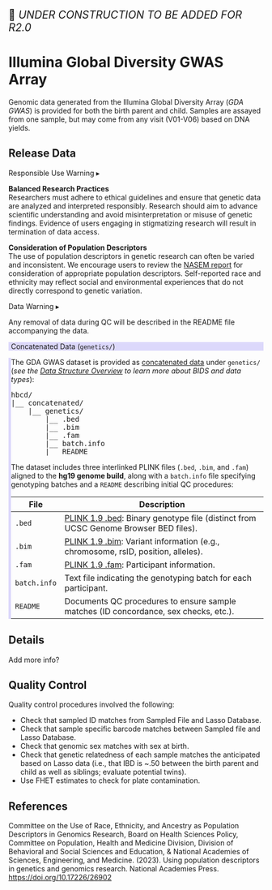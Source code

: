 <p style="font-size: 1.5em;">🚧 <i>UNDER CONSTRUCTION TO BE ADDED FOR R2.0</i></p>

# Illumina Global Diversity GWAS Array 

Genomic data generated from the Illumina Global Diversity Array (*GDA GWAS*) is provided for both the birth parent and child. Samples are assayed from one sample, but may come from any visit (V01-V06) based on DNA yields.

## Release Data

<div id="alert" class="alert-banner" onclick="toggleCollapse(this)">
  <span class="emoji"><i class="fas fa-exclamation-circle"></i></span>
  <span class="text-with-link">
  <span class="text">Responsible Use Warning</span>
  <a class="anchor-link" href="#alert" title="Copy link">
  <i class="fa-solid fa-link"></i>
  </a>
  </span>
  <span class="arrow">▸</span>
</div>
<div class="alert-collapsible-content">
<p><b>Balanced Research Practices</b><br>
Researchers must adhere to ethical guidelines and ensure that genetic data are analyzed and interpreted responsibly. Research should aim to advance scientific understanding and avoid misinterpretation or misuse of genetic findings. Evidence of users engaging in stigmatizing research will result in termination of data access.</p>
<p><b>Consideration of Population Descriptors</b><br>
The use of population descriptors in genetic research can often be varied and inconsistent. We encourage users to review the <a href="https://doi.org/10.17226/26902">NASEM report</a> for consideration of appropriate population descriptors. Self-reported race and ethnicity may reflect social and environmental experiences that do not directly correspond to genetic variation.</p>
</div>

<div id="warning" class="warning-banner" onclick="toggleCollapse(this)">
  <span class="emoji"><i class="fas fa-exclamation-triangle"></i></span>
  <span class="text-with-link">
  <span class="text">Data Warning</span>
  <a class="anchor-link" href="#warning" title="Copy link">
  <i class="fa-solid fa-link"></i>
  </a>
  </span>
  <span class="arrow">▸</span>
</div>
<div class="warning-collapsible-content">
<p>Any removal of data during QC will be described in the README file accompanying the data.</p> 
</div>

<div id="concat" class="static-banner" style="background-color: #dcd8fb; border-left: 5px solid #dcd8fb;">
  <span class="emoji"><i class="fa fa-folder-tree"></i></span>
  <span class="text-with-link">
  <span class="text">Concatenated Data (<code>genetics/</code>)</span>
  <a class="anchor-link" href="#concat" title="Copy link">
  <i class="fa-solid fa-link"></i>
  </a>
  </span>
</div>
<div class="notification-static-content" style="border-left: 5px solid #dcd8fb;">
<p>The GDA GWAS dataset is provided as <a href="../../../datacuration/file-based-data/#concatenated-data">concatenated data</a> under <code>genetics/</code> (<i>see the <a href="../../../datacuration/overview" target="_blank">Data Structure Overview</a> to learn more about BIDS and data types</i>):</p>
<pre class="folder-tree">
hbcd/
|__ concatenated/ 
    |__ genetics/
        |__ .bed 
        |__ .bim
        |__ .fam
        |__ batch.info
        |__ README
</pre>
<p>The dataset includes three interlinked PLINK files (<code>.bed</code>, <code>.bim</code>, and <code>.fam</code>) aligned to the <strong>hg19 genome build</strong>, along with a <code>batch.info</code> file specifying genotyping batches and a <code>README</code> describing initial QC procedures:</p>
<table class="table-no-vertical-lines" style="width: 100%; border-collapse: collapse; table-layout: fixed;">
<thead>
  <tr>
    <th>File</th>
    <th>Description</th>
  </tr>
</thead>
<tbody>
<tr>
  <td><code>.bed</code></td>
  <td style="word-wrap: break-word; white-space: normal;"><a href="https://www.cog-genomics.org/plink/1.9/formats#bed">PLINK 1.9 .bed</a>: Binary genotype file (distinct from UCSC Genome Browser BED files).</td>
</tr>
<tr>
  <td><code>.bim</code></td>
  <td style="word-wrap: break-word; white-space: normal;"><a href="https://www.cog-genomics.org/plink/1.9/formats#bim">PLINK 1.9 .bim</a>: Variant information (e.g., chromosome, rsID, position, alleles).</td>
</tr>
<tr>
  <td><code>.fam</code></td>
  <td style="word-wrap: break-word; white-space: normal;"><a href="https://www.cog-genomics.org/plink/1.9/formats#fam">PLINK 1.9 .fam</a>: Participant information.</td>
</tr>
<tr>
  <td><code>batch.info</code></td>
  <td style="word-wrap: break-word; white-space: normal;">Text file indicating the genotyping batch for each participant.</td>
</tr>
<tr>
  <td><code>README</code></td>
  <td style="word-wrap: break-word; white-space: normal;">Documents QC procedures to ensure sample matches (ID concordance, sex checks, etc.).</td>
</tr>
</tbody>
</table>
</div>

## Details

Add more info?

## Quality Control

Quality control procedures involved the following:

<ul>
  <li>Check that sampled ID matches from Sampled File and Lasso Database.</li>
  <li>Check that sample specific barcode matches between Sampled file and Lasso Database.</li>
  <li>Check that genomic sex matches with sex at birth.</li>
  <li>Check that genetic relatedness of each sample matches the anticipated based on Lasso data (i.e., that IBD is ~.50 between the birth parent and child as well as siblings; evaluate potential twins).</li>
  <li>Use FHET estimates to check for plate contamination.</li>
</ul>

## References

<div class="references"> 
<p>Committee on the Use of Race, Ethnicity, and Ancestry as Population Descriptors in Genomics Research, Board on Health Sciences Policy, Committee on Population, Health and Medicine Division, Division of Behavioral and Social Sciences and Education, & National Academies of Sciences, Engineering, and Medicine. (2023). Using population descriptors in genetics and genomics research. National Academies Press. <a href="https://doi.org/10.17226/26902">https://doi.org/10.17226/26902</a></p>  
</div>

<br>
